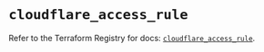 # `cloudflare_access_rule`

Refer to the Terraform Registry for docs: [`cloudflare_access_rule`](https://registry.terraform.io/providers/cloudflare/cloudflare/4.45.0/docs/resources/access_rule).
